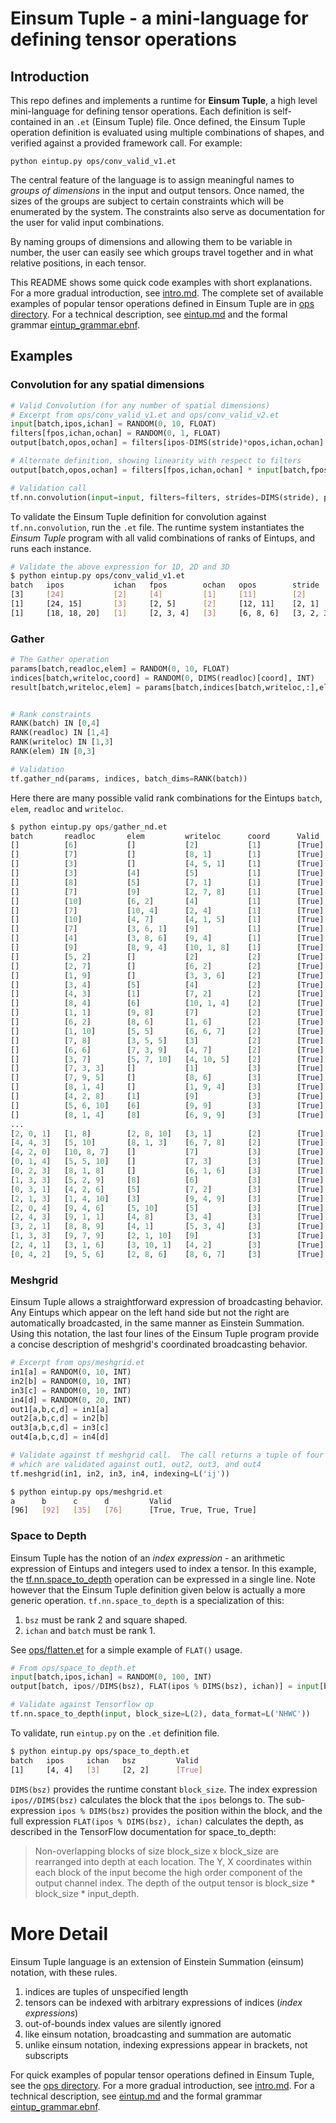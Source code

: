 
# Einsum Tuple - a mini-language for defining tensor operations

## Introduction

This repo defines and implements a runtime for **Einsum Tuple**, a high level
mini-language for defining tensor operations.  Each definition is
self-contained in an `.et` (Einsum Tuple) file.  Once defined, the Einsum Tuple
operation definition is evaluated using multiple combinations of shapes, and
verified against a provided framework call.  For example:

```
python eintup.py ops/conv_valid_v1.et
```

The central feature of the language is to assign meaningful names to *groups of
dimensions* in the input and output tensors.  Once named, the sizes of the
groups are subject to certain constraints which will be enumerated by the
system.  The constraints also serve as documentation for the user for valid
input combinations.

By naming groups of dimensions and allowing them to be variable in number, the
user can easily see which groups travel together and in what relative
positions, in each tensor.

This README shows some quick code examples with short explanations. 
For a more gradual introduction, see
[intro.md](https://github.com/hrbigelow/einsum-tuple/blob/master/intro.md).
The complete set of available examples of popular tensor operations defined in
Einsum Tuple are in [ops
directory](https://github.com/hrbigelow/einsum-tuple/tree/master/ops).  For a
technical description, see
[eintup.md](https://github.com/hrbigelow/einsum-tuple/blob/master/eintup.md)
and the formal grammar
[eintup_grammar.ebnf](https://github.com/hrbigelow/einsum-tuple/blob/master/eintup_grammar.ebnf).

## Examples

### Convolution for any spatial dimensions 

```python
# Valid Convolution (for any number of spatial dimensions)
# Excerpt from ops/conv_valid_v1.et and ops/conv_valid_v2.et
input[batch,ipos,ichan] = RANDOM(0, 10, FLOAT)
filters[fpos,ichan,ochan] = RANDOM(0, 1, FLOAT)
output[batch,opos,ochan] = filters[ipos-DIMS(stride)*opos,ichan,ochan] * input[batch,ipos,ichan]

# Alternate definition, showing linearity with respect to filters
output[batch,opos,ochan] = filters[fpos,ichan,ochan] * input[batch,fpos+DIMS(stride)*opos,ichan]

# Validation call
tf.nn.convolution(input=input, filters=filters, strides=DIMS(stride), padding=L('VALID'))
```

To validate the Einsum Tuple definition for convolution against
`tf.nn.convolution`, run the `.et` file.  The runtime system instantiates the
*Einsum Tuple* program with all valid combinations of ranks of Eintups, and
runs each instance.

```bash
# Validate the above expression for 1D, 2D and 3D
$ python eintup.py ops/conv_valid_v1.et
batch   ipos           ichan   fpos        ochan   opos        stride         Valid
[3]     [24]           [2]     [4]         [1]     [11]        [2]            [True]
[1]     [24, 15]       [3]     [2, 5]      [2]     [12, 11]    [2, 1]         [True]
[1]     [18, 18, 20]   [1]     [2, 3, 4]   [3]     [6, 8, 6]   [3, 2, 3]      [True]
```

### Gather

```python
# The Gather operation
params[batch,readloc,elem] = RANDOM(0, 10, FLOAT)
indices[batch,writeloc,coord] = RANDOM(0, DIMS(readloc)[coord], INT)
result[batch,writeloc,elem] = params[batch,indices[batch,writeloc,:],elem]


# Rank constraints
RANK(batch) IN [0,4]
RANK(readloc) IN [1,4]
RANK(writeloc) IN [1,3]
RANK(elem) IN [0,3]

# Validation
tf.gather_nd(params, indices, batch_dims=RANK(batch))
```

Here there are many possible valid rank combinations for the Eintups `batch`,
`elem`, `readloc` and `writeloc`.

```python
$ python eintup.py ops/gather_nd.et
batch       readloc       elem         writeloc      coord      Valid
[]          [6]           []           [2]           [1]        [True]
[]          [7]           []           [8, 1]        [1]        [True]
[]          [3]           []           [4, 5, 1]     [1]        [True]
[]          [3]           [4]          [5]           [1]        [True]
[]          [8]           [5]          [7, 1]        [1]        [True]
[]          [7]           [9]          [2, 7, 8]     [1]        [True]
[]          [10]          [6, 2]       [4]           [1]        [True]
[]          [7]           [10, 4]      [2, 4]        [1]        [True]
[]          [10]          [4, 7]       [4, 1, 5]     [1]        [True]
[]          [7]           [3, 6, 1]    [9]           [1]        [True]
[]          [4]           [3, 8, 6]    [9, 4]        [1]        [True]
[]          [9]           [8, 9, 4]    [10, 1, 8]    [1]        [True]
[]          [5, 2]        []           [2]           [2]        [True]
[]          [2, 7]        []           [6, 2]        [2]        [True]
[]          [1, 9]        []           [3, 3, 6]     [2]        [True]
[]          [3, 4]        [5]          [4]           [2]        [True]
[]          [4, 3]        [1]          [7, 2]        [2]        [True]
[]          [8, 4]        [6]          [10, 1, 4]    [2]        [True]
[]          [1, 1]        [9, 8]       [7]           [2]        [True]
[]          [6, 2]        [8, 6]       [1, 6]        [2]        [True]
[]          [1, 10]       [5, 5]       [6, 6, 7]     [2]        [True]
[]          [7, 8]        [3, 5, 5]    [3]           [2]        [True]
[]          [6, 6]        [7, 3, 9]    [4, 7]        [2]        [True]
[]          [3, 7]        [5, 7, 10]   [4, 10, 5]    [2]        [True]
[]          [7, 3, 3]     []           [1]           [3]        [True]
[]          [7, 9, 5]     []           [8, 6]        [3]        [True]
[]          [8, 1, 4]     []           [1, 9, 4]     [3]        [True]
[]          [4, 2, 8]     [1]          [9]           [3]        [True]
[]          [5, 6, 10]    [6]          [9, 9]        [3]        [True]
[]          [8, 1, 4]     [8]          [6, 9, 9]     [3]        [True]
...
[2, 0, 1]   [1, 8]        [2, 8, 10]   [3, 1]        [2]        [True]
[4, 4, 3]   [5, 10]       [8, 1, 3]    [6, 7, 8]     [2]        [True]
[4, 2, 0]   [10, 8, 7]    []           [7]           [3]        [True]
[0, 1, 4]   [5, 5, 10]    []           [7, 3]        [3]        [True]
[0, 2, 3]   [8, 1, 8]     []           [6, 1, 6]     [3]        [True]
[1, 3, 3]   [5, 2, 9]     [8]          [6]           [3]        [True]
[0, 3, 1]   [4, 2, 6]     [5]          [7, 2]        [3]        [True]
[2, 1, 3]   [1, 4, 10]    [3]          [9, 4, 9]     [3]        [True]
[2, 0, 4]   [9, 4, 6]     [5, 10]      [5]           [3]        [True]
[2, 4, 3]   [9, 1, 1]     [4, 8]       [3, 4]        [3]        [True]
[3, 2, 1]   [8, 8, 9]     [4, 1]       [5, 3, 4]     [3]        [True]
[1, 3, 3]   [9, 7, 9]     [2, 1, 10]   [9]           [3]        [True]
[2, 4, 1]   [3, 1, 6]     [3, 10, 1]   [4, 2]        [3]        [True]
[0, 4, 2]   [9, 5, 6]     [2, 8, 6]    [8, 6, 7]     [3]        [True]
```

### Meshgrid

Einsum Tuple allows a straightforward expression of broadcasting behavior.  Any
Eintups which appear on the left hand side but not the right are automatically
broadcasted, in the same manner as Einstein Summation.  Using this notation,
the last four lines of the Einsum Tuple program provide a concise description
of meshgrid's coordinated broadcasting behavior.

```python
# Excerpt from ops/meshgrid.et
in1[a] = RANDOM(0, 10, INT)
in2[b] = RANDOM(0, 10, INT)
in3[c] = RANDOM(0, 10, INT)
in4[d] = RANDOM(0, 20, INT)
out1[a,b,c,d] = in1[a]
out2[a,b,c,d] = in2[b]
out3[a,b,c,d] = in3[c]
out4[a,b,c,d] = in4[d]

# Validate against tf meshgrid call.  The call returns a tuple of four tensors
# which are validated against out1, out2, out3, and out4
tf.meshgrid(in1, in2, in3, in4, indexing=L('ij'))
```

```bash
$ python eintup.py ops/meshgrid.et
a      b      c      d         Valid
[96]   [92]   [35]   [76]      [True, True, True, True]
```

### Space to Depth

Einsum Tuple has the notion of an *index expression* - an arithmetic expression
of Eintups and integers used to index a tensor.  In this example, the
[tf.nn.space_to_depth](https://www.tensorflow.org/api_docs/python/tf/nn/space_to_depth)
operation can be expressed in a single line.  Note however that the Einsum
Tuple definition given below is actually a more generic operation.
`tf.nn.space_to_depth` is a specialization of this:

1. `bsz` must be rank 2 and square shaped.
2. `ichan` and `batch` must be rank 1.

See
[ops/flatten.et](https://github.com/hrbigelow/einsum-tuple/blob/master/ops/flatten.et)
for a simple example of `FLAT()` usage.

```python
# From ops/space_to_depth.et
input[batch,ipos,ichan] = RANDOM(0, 100, INT)
output[batch, ipos//DIMS(bsz), FLAT(ipos % DIMS(bsz), ichan)] = input[batch,ipos,ichan]

# Validate against Tensorflow op
tf.nn.space_to_depth(input, block_size=L(2), data_format=L('NHWC'))
```

To validate, run `eintup.py` on the `.et` definition file.

```bash
$ python eintup.py ops/space_to_depth.et
batch   ipos     ichan   bsz         Valid
[1]     [4, 4]   [3]     [2, 2]      [True]
```

`DIMS(bsz)` provides the runtime constant `block_size`.  The index expression
`ipos//DIMS(bsz)` calculates the block that the `ipos` belongs to.  The
sub-expression `ipos % DIMS(bsz)` provides the position within the block, and
the full expression `FLAT(ipos % DIMS(bsz), ichan)` calculates the depth, as
described in the TensorFlow documentation for space_to_depth:

> Non-overlapping blocks of size block_size x block_size are rearranged into
> depth at each location.  The Y, X coordinates within each block of the input
> become the high order component of the output channel index.
> The depth of the output tensor is block_size * block_size * input_depth.

# More Detail

Einsum Tuple language is an extension of Einstein Summation (einsum) notation,
with these rules.

1. indices are tuples of unspecified length
2. tensors can be indexed with arbitrary expressions of indices (*index expressions*)
3. out-of-bounds index values are silently ignored
4. like einsum notation, broadcasting and summation are automatic
5. unlike einsum notation, indexing expressions appear in brackets, not subscripts

For quick examples of popular tensor operations defined in Einsum Tuple, see
the [ops directory](https://github.com/hrbigelow/einsum-tuple/tree/master/ops).
For a more gradual introduction, see
[intro.md](https://github.com/hrbigelow/einsum-tuple/blob/master/intro.md).
For a technical description, see
[eintup.md](https://github.com/hrbigelow/einsum-tuple/blob/master/eintup.md)
and the formal grammar
[eintup_grammar.ebnf](https://github.com/hrbigelow/einsum-tuple/blob/master/eintup_grammar.ebnf).


